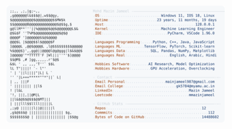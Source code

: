 <picture>
  <source srcset="https://raw.githubusercontent.com/mmazinjameel/mmazinjameel/main/dark_mode.svg?v=1761300734" media="(prefers-color-scheme: dark)">
  <img src="https://raw.githubusercontent.com/mmazinjameel/mmazinjameel/main/light_mode.svg?v=1761300734">
</picture>
